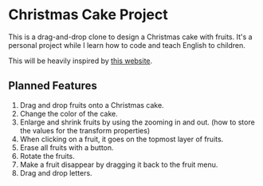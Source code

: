 # Christmas Cake Project
This is a drag-and-drop clone to design a Christmas cake with fruits. It's a personal project while I learn how to code and teach English to children.

This will be heavily inspired by [this website](https://www.kumamoto-kmm.ed.jp/kyouzai/web/Original_Parfait/index.html).

## Planned Features

1. Drag and drop fruits onto a Christmas cake.
2. Change the color of the cake.
3. Enlarge and shrink fruits by using the zooming in and out. (how to store the values for the transform properties)
4. When clicking on a fruit, it goes on the topmost layer of fruits.
5. Erase all fruits with a button.
6. Rotate the fruits.
7. Make a fruit disappear by dragging it back to the fruit menu.
8. Drag and drop letters.
